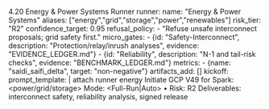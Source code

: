 4.20 Energy & Power Systems Runner
runner:
  name: "Energy & Power Systems"
  aliases: ["energy","grid","storage","power","renewables"]
  risk_tier: "R2"
  confidence_target: 0.95
  refusal_policy:
    - "Refuse unsafe interconnect proposals; grid safety first."
  micro_gates:
    - {id: "Safety-Interconnect", description: "Protection/relay/inrush analyses", evidence: "EVIDENCE_LEDGER.md"}
    - {id: "Reliability", description: "N-1 and tail-risk checks", evidence: "BENCHMARK_LEDGER.md"}
  metrics:
    - {name: "saidi_saifi_delta", target: "non-negative"}
  artifacts_add: []
  kickoff:
    prompt_template: |
      attach runner energy
      Initiate GCP V49 for Spark: <power/grid/storage>
      Mode: <Full-Run|Auto> • Risk: R2
      Deliverables: interconnect safety, reliability analysis, signed release
